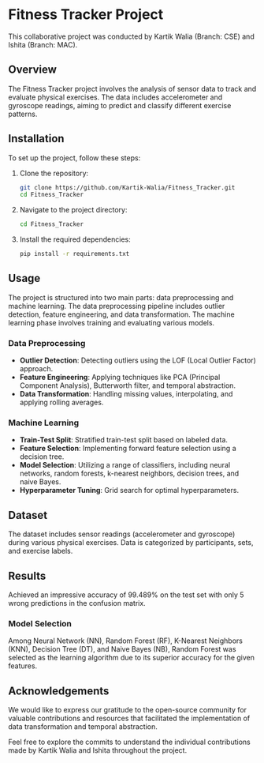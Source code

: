 # Fitness Tracker Project

This collaborative project was conducted by Kartik Walia (Branch: CSE) and Ishita (Branch: MAC).

## Overview

The Fitness Tracker project involves the analysis of sensor data to track and evaluate physical exercises. The data includes accelerometer and gyroscope readings, aiming to predict and classify different exercise patterns.

## Installation

To set up the project, follow these steps:

1. Clone the repository:

    ```bash
    git clone https://github.com/Kartik-Walia/Fitness_Tracker.git
    cd Fitness_Tracker
    ```

2. Navigate to the project directory:

    ```bash
    cd Fitness_Tracker
    ```

3. Install the required dependencies:

    ```bash
    pip install -r requirements.txt
    ```

## Usage

The project is structured into two main parts: data preprocessing and machine learning. The data preprocessing pipeline includes outlier detection, feature engineering, and data transformation. The machine learning phase involves training and evaluating various models.

### Data Preprocessing

- **Outlier Detection**: Detecting outliers using the LOF (Local Outlier Factor) approach.
- **Feature Engineering**: Applying techniques like PCA (Principal Component Analysis), Butterworth filter, and temporal abstraction.
- **Data Transformation**: Handling missing values, interpolating, and applying rolling averages.

### Machine Learning

- **Train-Test Split**: Stratified train-test split based on labeled data.
- **Feature Selection**: Implementing forward feature selection using a decision tree.
- **Model Selection**: Utilizing a range of classifiers, including neural networks, random forests, k-nearest neighbors, decision trees, and naive Bayes.
- **Hyperparameter Tuning**: Grid search for optimal hyperparameters.

## Dataset

The dataset includes sensor readings (accelerometer and gyroscope) during various physical exercises. Data is categorized by participants, sets, and exercise labels.

## Results

Achieved an impressive accuracy of 99.489% on the test set with only 5 wrong predictions in the confusion matrix.

<!-- ![Confusion Matrix]() -->

### Model Selection

Among Neural Network (NN), Random Forest (RF), K-Nearest Neighbors (KNN), Decision Tree (DT), and Naive Bayes (NB), Random Forest was selected as the learning algorithm due to its superior accuracy for the given features.

<!-- ![Model vs Accuracy]() -->

## Acknowledgements

We would like to express our gratitude to the open-source community for valuable contributions and resources that facilitated the implementation of data transformation and temporal abstraction.

Feel free to explore the commits to understand the individual contributions made by Kartik Walia and Ishita throughout the project.
